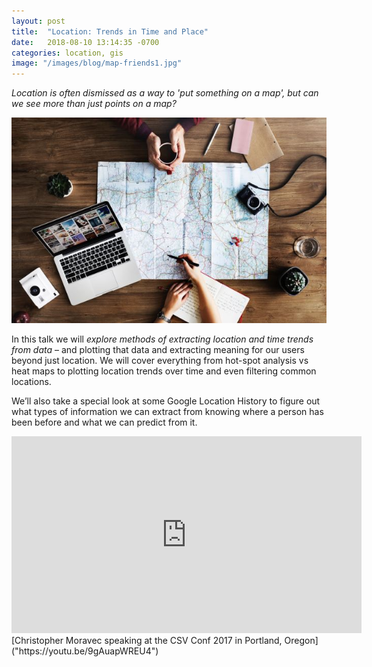 ```yaml
---
layout: post
title:  "Location: Trends in Time and Place"
date:   2018-08-10 13:14:35 -0700
categories: location, gis
image: "/images/blog/map-friends1.jpg"
---
```


*Location is often dismissed as a way to 'put something on a map', but can we see more than just points on a map?*

[<img src="/images/blog/map-friends1.jpg" alt="mapping with friends over coffee" width="575">]("https://youtu.be/9gAuapWREU4")


In this talk we will *explore methods of extracting location and time trends from data* – and plotting that data and extracting meaning for our users beyond just location. We will cover everything from hot-spot analysis vs heat maps to plotting location trends over time and even filtering common locations.

We’ll also take a special look at some Google Location History to figure out what types of information we can extract from knowing where a person has been before and what we can predict from it.

<iframe width="560" height="315" src="https://www.youtube.com/embed/9gAuapWREU4?rel=0" frameborder="0" allow="autoplay; encrypted-media" allowfullscreen></iframe>
[Christopher Moravec speaking at the CSV Conf 2017 in Portland, Oregon]("https://youtu.be/9gAuapWREU4")